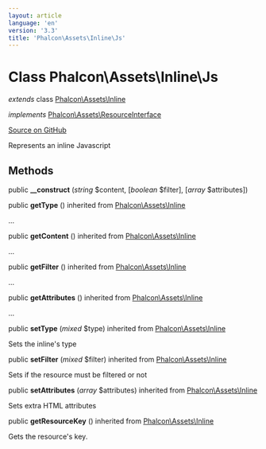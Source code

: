 ```yaml
---
layout: article
language: 'en'
version: '3.3'
title: 'Phalcon\Assets\Inline\Js'
---
```

# Class **Phalcon\Assets\Inline\Js**

*extends* class [Phalcon\Assets\Inline](/3.3/en/api/Phalcon_Assets_Inline)

*implements* [Phalcon\Assets\ResourceInterface](/3.3/en/api/Phalcon_Assets_ResourceInterface)

<a href="https://github.com/phalcon/cphalcon/tree/v3.3.0/phalcon/assets/inline/js.zep" class="btn btn-default btn-sm">Source on GitHub</a>

Represents an inline Javascript


## Methods
public  **__construct** (*string* $content, [*boolean* $filter], [*array* $attributes])





public  **getType** () inherited from [Phalcon\Assets\Inline](/3.3/en/api/Phalcon_Assets_Inline)

...


public  **getContent** () inherited from [Phalcon\Assets\Inline](/3.3/en/api/Phalcon_Assets_Inline)

...


public  **getFilter** () inherited from [Phalcon\Assets\Inline](/3.3/en/api/Phalcon_Assets_Inline)

...


public  **getAttributes** () inherited from [Phalcon\Assets\Inline](/3.3/en/api/Phalcon_Assets_Inline)

...


public  **setType** (*mixed* $type) inherited from [Phalcon\Assets\Inline](/3.3/en/api/Phalcon_Assets_Inline)

Sets the inline's type



public  **setFilter** (*mixed* $filter) inherited from [Phalcon\Assets\Inline](/3.3/en/api/Phalcon_Assets_Inline)

Sets if the resource must be filtered or not



public  **setAttributes** (*array* $attributes) inherited from [Phalcon\Assets\Inline](/3.3/en/api/Phalcon_Assets_Inline)

Sets extra HTML attributes



public  **getResourceKey** () inherited from [Phalcon\Assets\Inline](/3.3/en/api/Phalcon_Assets_Inline)

Gets the resource's key.



